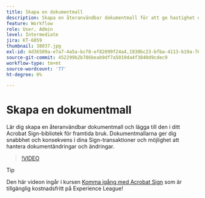 ```yaml
---
title: Skapa en dokumentmall
description: Skapa en återanvändbar dokumentmall för att ge hastighet och konsekvens
feature: Workflow
role: User, Admin
level: Intermediate
jira: KT-6059
thumbnail: 38037.jpg
exl-id: 4d36509a-e7a7-4a5a-bcf8-ef82099f24a4,1930bc23-bfba-4113-b19a-76634667bda3
source-git-commit: 452299b2b786beab9df7a5019da4f3840d9cdec9
workflow-type: tm+mt
source-wordcount: '77'
ht-degree: 0%

---
```


# Skapa en dokumentmall

Lär dig skapa en återanvändbar dokumentmall och lägga till den i ditt Acrobat Sign-bibliotek för framtida bruk. Dokumentmallarna ger dig snabbhet och konsekvens i dina Sign-transaktioner och möjlighet att hantera dokumentändringar och ändringar.

>[!VIDEO](https://video.tv.adobe.com/v/38037?quality=12&learn=on&hidetitle=true)

>[!TIP]
>
>Den här videon ingår i kursen [Komma igång med Acrobat Sign](https://experienceleague.adobe.com/?recommended=Sign-U-1-2020.1) som är tillgänglig kostnadsfritt på Experience League!
